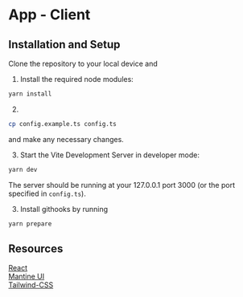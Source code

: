 # App - Client

## Installation and Setup

Clone the repository to your local device and

1. Install the required node modules:

```bash
yarn install
```

2.

```bash
cp config.example.ts config.ts
```

and make any necessary changes.

3. Start the Vite Development Server in developer mode:

```bash
yarn dev
```

The server should be running at your 127.0.0.1 port 3000 (or the port specified in `config.ts`).

3. Install githooks by running

```bash
yarn prepare
```

## Resources

[React](https://reactjs.org/) \
[Mantine UI](https://mantine.dev/) \
[Tailwind-CSS](https://tailwindcss.com/)
